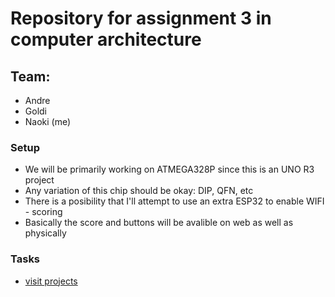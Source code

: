 # Repository for assignment 3 in computer architecture
## Team:
 - Andre
 - Goldi
 - Naoki (me)
### Setup
 - We will be primarily working on ATMEGA328P since this is an UNO R3 project
  - Any variation of this chip should be okay: DIP, QFN, etc
 - There is a posibility that I'll attempt to use an extra ESP32 to enable WIFI - scoring
  - Basically the score and buttons will be avalible on web as well as physically
### Tasks
  - [visit projects](https://github.com/Naoki95957/PingPong351/projects)
